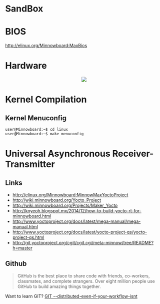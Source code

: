 # SandBox


# BIOS

http://elinux.org/Minnowboard:MaxBios

# Hardware
<center><img src="https://ms-iot.github.io/content/images/PinMappings/MBM_Pinout.png"></center>

# Kernel Compilation


## Kernel Menuconfig

    user@Minnowboard:~$ cd linux
    user@Minnowboard:~$ make menuconfig


Universal Asynchronous Receiver-Transmitter
==



## Links

- http://elinux.org/Minnowboard:MinnowMaxYoctoProject
- http://wiki.minnowboard.org/Yocto_Project
- http://wiki.minnowboard.org/Projects/Maker_Yocto
- http://knyeoh.blogspot.mx/2014/12/how-to-build-yocto-rt-for-minnowboard.html
- http://www.yoctoproject.org/docs/latest/mega-manual/mega-manual.html
- http://www.yoctoproject.org/docs/latest/yocto-project-qs/yocto-project-qs.html
- http://git.yoctoproject.org/cgit/cgit.cgi/meta-minnow/tree/README?h=master

## Github

> GitHub is the best place to share code with friends, co-workers, classmates, and complete strangers. Over eight million people use GitHub to build amazing things together.

Want to learn GIT? [GIT --distributed-even-if-your-workflow-isnt](https://git-scm.com/book/en/v2/Getting-Started-About-Version-Control)

[](https://ms-iot.github.io/content/images/PinMappings/MBM_Pinout.png)


